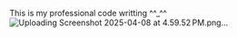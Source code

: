 This is my professional code writting ^^_^^
![Uploading Screenshot 2025-04-08 at 4.59.52 PM.png…]()
